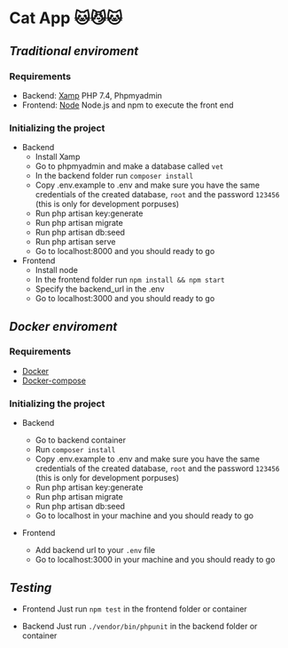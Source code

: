 # Cat App 🐱😼🐱

## *Traditional enviroment*

### Requirements

- Backend: [Xamp](https://www.apachefriends.org/es/download.html) PHP 7.4, Phpmyadmin
- Frontend: [Node](https://nodejs.org/es/) Node.js and npm to execute the front end

### Initializing the project

- Backend
    - Install Xamp
    - Go to phpmyadmin and make a database called `vet`
    - In the backend folder run `composer install`
    - Copy .env.example to .env and make sure you have the same credentials of the created database, `root` and the password `123456` (this is only for development porpuses)
    - Run php artisan key:generate
    - Run php artisan migrate
    - Run php artisan db:seed
    - Run php artisan serve
    - Go to localhost:8000 and you should ready to go
- Frontend
    - Install node
    - In the frontend folder run `npm install && npm start`
    - Specify the backend_url in the .env
    - Go to localhost:3000 and you should ready to go

## *Docker enviroment*

### Requirements
- [Docker](https://docs.docker.com/engine/install/)
- [Docker-compose](https://docs.docker.com/compose/install/)

### Initializing the project

- Backend
    - Go to backend container
    - Run `composer install`
    - Copy .env.example to .env and make sure you have the same credentials of the created database, `root` and the password `123456` (this is only for development porpuses)
    - Run php artisan key:generate
    - Run php artisan migrate
    - Run php artisan db:seed
    - Go to localhost in your machine and you should ready to go

- Frontend
    - Add backend url to your `.env` file 
    - Go to localhost:3000 in your machine and you should ready to go

## *Testing*
- Frontend
Just run `npm test` in the frontend folder or container

- Backend
Just run `./vendor/bin/phpunit` in the backend folder or container

